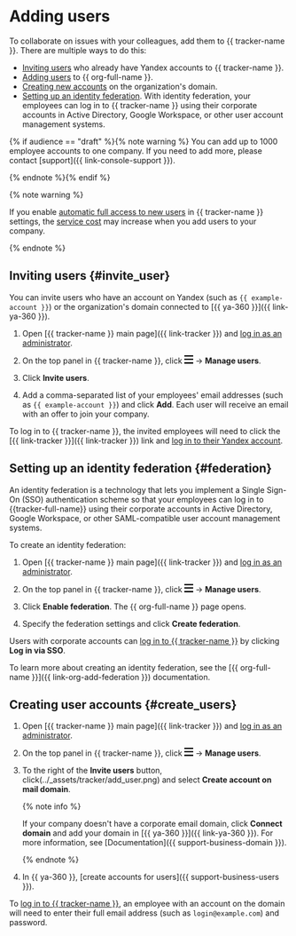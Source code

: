 # Adding users

To collaborate on issues with your colleagues, add them to {{ tracker-name }}. There are multiple ways to do this:

- [Inviting users](#invite_user) who already have Yandex accounts to {{ tracker-name }}.
- [Adding users](../organization/add-account.md) to {{ org-full-name }}.
- [Creating new accounts](#create_users) on the organization's domain.
- [Setting up an identity federation](#federation). With identity federation, your employees can log in to {{ tracker-name }} using their corporate accounts in Active Directory, Google Workspace, or other user account management systems.

{% if audience == "draft" %}{% note warning %}
You can add up to 1000 employee accounts to one company. If you need to add more, please contact [support]({{ link-console-support }}).

{% endnote %}{% endif %}

{% note warning %}

If you enable [automatic full access to new users](access.md#access-new-users) in {{ tracker-name }} settings, the [service cost](https://cloud.yandex.ru/docs/tracker/pricing#sec_price) may increase when you add users to your company.

{% endnote %}

## Inviting users {#invite_user}

You can invite users who have an account on Yandex (such as `{{ example-account }}`) or the organization's domain connected to [{{ ya-360 }}]({{ link-ya-360 }}).

1. Open [{{ tracker-name }} main page]({{ link-tracker }}) and [log in as an administrator](user/login.md).

1. On the top panel in {{ tracker-name }}, click ![](../_assets/tracker/tracker-burger.png) → **Manage users**.

1. Click **Invite users**.

1. Add a comma-separated list of your employees' email addresses (such as `{{ example-account }}`) and click **Add**. Each user will receive an email with an offer to join your company.

To log in to {{ tracker-name }}, the invited employees will need to click the [{{ link-tracker }}]({{ link-tracker }}) link and [log in to their Yandex account](user/login.md).

## Setting up an identity federation {#federation}

An identity federation is a technology that lets you implement a Single Sign-On (SSO) authentication scheme so that your employees can log in to {{tracker-full-name}} using their corporate accounts in Active Directory, Google Workspace, or other SAML-compatible user account management systems.

To create an identity federation:

1. Open [{{ tracker-name }} main page]({{ link-tracker }}) and [log in as an administrator](user/login.md).

1. On the top panel in {{ tracker-name }}, click ![](../_assets/tracker/tracker-burger.png) → **Manage users**.

1. Click **Enable federation**. The {{ org-full-name }} page opens.

1. Specify the federation settings and click **Create federation**.

Users with corporate accounts can [log in to {{ tracker-name }}](user/login.md) by clicking **Log in via SSO**.

To learn more about creating an identity federation, see the [{{ org-full-name }}]({{ link-org-add-federation }}) documentation.

## Creating user accounts {#create_users}

1. Open [{{ tracker-name }} main page]({{ link-tracker }}) and [log in as an administrator](user/login.md).

1. On the top panel in {{ tracker-name }}, click ![](../_assets/tracker/tracker-burger.png) → **Manage users**.

1. To the right of the **Invite users** button, click(../_assets/tracker/add_user.png) and select **Create account on mail domain**.

   {% note info %}

   If your company doesn't have a corporate email domain, click **Connect domain** and add your domain in [{{ ya-360 }}]({{ link-ya-360 }}). For more information, see [Documentation]({{ support-business-domain }}).

   {% endnote %}

1. In {{ ya-360 }}, [create accounts for users]({{ support-business-users }}).

To [log in to {{ tracker-name }}](user/login.md), an employee with an account on the domain will need to enter their full email address (such as `login@example.com`) and password.

